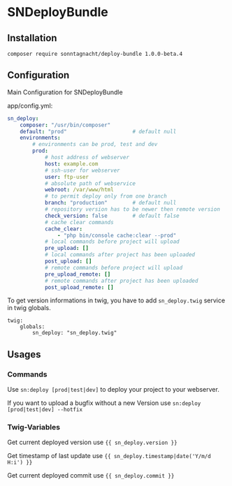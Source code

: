 # SNDeployBundle
## Installation
    composer require sonntagnacht/deploy-bundle 1.0.0-beta.4

## Configuration

Main Configuration for SNDeployBundle

app/config.yml:
```yaml
sn_deploy:
    composer: "/usr/bin/composer"
    default: "prod"                     # default null
    environments:
        # environments can be prod, test and dev 
        prod:
            # host address of webserver
            host: example.com
            # ssh-user for webserver
            user: ftp-user
            # absolute path of webservice
            webroot: /var/www/html
            # to permit deploy only from one branch
            branch: "production"        # default null
            # repository version has to be newer then remote version 
            check_version: false        # default false  
            # cache clear commands
            cache_clear:
                - "php bin/console cache:clear --prod"
            # local commands before project will upload
            pre_upload: []
            # local commands after project has been uploaded
            post_upload: []
            # remote commands before project will upload
            pre_upload_remote: []
            # remote commands after project has been uploaded
            post_upload_remote: []
```

To get version informations in twig, you have to add `sn_deploy.twig` service in twig globals.

    twig:
        globals:
            sn_deploy: "sn_deploy.twig"

## Usages

### Commands

Use `sn:deploy [prod|test|dev]` to deploy your project to your webserver.

If you want to upload a bugfix without a new Version use `sn:deploy [prod|test|dev] --hotfix`

### Twig-Variables

Get current deployed version use `{{ sn_deploy.version }}`

Get timestamp of last update use `{{ sn_deploy.timestamp|date('Y/m/d H:i') }}`

Get current deployed commit use `{{ sn_deploy.commit }}`